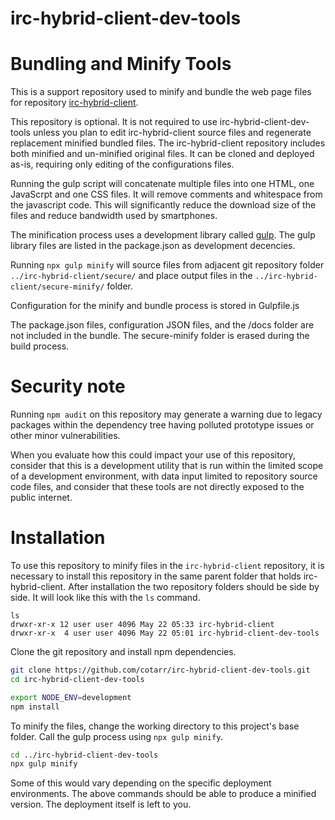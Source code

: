 # irc-hybrid-client-dev-tools

# Bundling and Minify Tools

This is a support repository used to minify and bundle the web page files for
repository [irc-hybrid-client](https://github.com/cotarr/irc-hybrid-client).

This repository is optional. It is not required to use irc-hybrid-client-dev-tools unless
you plan to edit irc-hybrid-client source files and regenerate replacement minified bundled files.
The irc-hybrid-client repository includes both minified and un-minified original files.
It can be cloned and deployed as-is, requiring only editing of the configurations files.

Running the gulp script will concatenate multiple files
into one HTML, one JavaScrpt and one CSS files.
It will remove comments and whitespace from the javascript code.
This will significantly reduce the download size of the files
and reduce bandwidth used by smartphones.

The minification process uses a development library called
[gulp](https://gulpjs.com/).
The gulp library files are listed in the package.json as development decencies.

Running `npx gulp minify` will source files from adjacent git repository folder
`../irc-hybrid-client/secure/`
and place output files in the `../irc-hybrid-client/secure-minify/`
folder.

Configuration for the minify and bundle process is stored in Gulpfile.js

The package.json files, configuration JSON files, and the /docs folder are not included in the bundle.
The secure-minify folder is erased during the build process.

# Security note

Running `npm audit` on this repository may generate a warning
due to legacy packages within the dependency tree having
polluted prototype issues or other minor vulnerabilities.

When you evaluate how this could impact your use of this repository,
consider that this is a development utility that is run within the
limited scope of a development environment, with data input limited
to repository source code files, and consider that
these tools are not directly exposed to the public internet.

# Installation

To use this repository to minify files in the `irc-hybrid-client` repository, it is necessary
to install this repository in the same parent folder that holds irc-hybrid-client.
After installation the two repository folders should be side by side.
It will look like this with the `ls` command.

```
ls
drwxr-xr-x 12 user user 4096 May 22 05:33 irc-hybrid-client
drwxr-xr-x  4 user user 4096 May 22 05:01 irc-hybrid-client-dev-tools
```

Clone the git repository and install npm dependencies.

```bash
git clone https://github.com/cotarr/irc-hybrid-client-dev-tools.git
cd irc-hybrid-client-dev-tools

export NODE_ENV=development
npm install
```

To minify the files, change the working directory to this project's base folder.
Call the gulp process using `npx gulp minify`.

```bash
cd ../irc-hybrid-client-dev-tools
npx gulp minify
```

Some of this would vary depending on the specific deployment environments.
The above commands should be able to produce a minified version.
The deployment itself is left to you.
